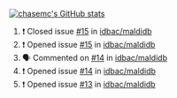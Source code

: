 [![chasemc's GitHub stats](https://github-readme-stats.vercel.app/api?username=chasemc)](https://github.com/anuraghazra/github-readme-stats)


<!--START_SECTION:activity-->
1. ❗️ Closed issue [#15](https://github.com/idbac/maldidb/issues/15) in [idbac/maldidb](https://github.com/idbac/maldidb)
2. ❗️ Opened issue [#15](https://github.com/idbac/maldidb/issues/15) in [idbac/maldidb](https://github.com/idbac/maldidb)
3. 🗣 Commented on [#14](https://github.com/idbac/maldidb/issues/14) in [idbac/maldidb](https://github.com/idbac/maldidb)
4. ❗️ Opened issue [#14](https://github.com/idbac/maldidb/issues/14) in [idbac/maldidb](https://github.com/idbac/maldidb)
5. ❗️ Opened issue [#13](https://github.com/idbac/maldidb/issues/13) in [idbac/maldidb](https://github.com/idbac/maldidb)
<!--END_SECTION:activity-->
